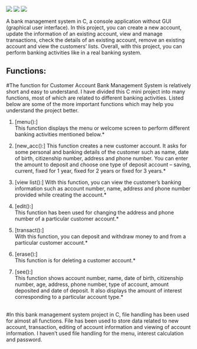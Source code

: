 ![](https://img.shields.io/badge/Project-bankmanagement-blue.svg)
![](https://img.shields.io/badge/Programming_Language-c-blue.svg)
![](https://img.shields.io/badge/ProjectType-ConsoleApp-red.svg)

A bank management system in C, a console application without GUI (graphical user interface).
In this project, you can create a new account, update the information of an existing account, view and manage transactions, check the details of an existing account, remove an existing account and view the customers’ lists. Overall, with this project, you can perform banking activities like in a real banking system. 

  
## Functions:

#The function for Customer Account Bank Management System is relatively short and easy to understand. I have divided this C mini project into many functions, most of which are related to different banking activities. Listed below are some of the more important functions which may help you understand the project better.

1. [menu():]    
This function displays the menu or welcome screen to perform different banking activities mentioned below.* 

2. [new_acc():]
This function creates a new customer account. It asks for some  personal and banking details of the customer such as name, date of birth, citizenship number, address and phone number. You can enter the amount to deposit and choose one type of deposit account – saving, current, fixed for 1 year, fixed for 2 years or fixed for 3 years.*

3. [view list():]
With this function, you can view the customer’s banking information such as account number, name, address and phone number provided while creating the account.*

4. [edit():]   
This function has been used for changing the address and phone number of a particular customer account.*

5. [transact():]  
With this function, you can deposit and withdraw money to and from a particular customer account.*

6. [erase():] <br/>
This function is for deleting a customer account.*

7. [see():] <br/>
This function shows account number, name, date of birth, citizenship number, age, address, phone number, type of account, amount deposited and date of deposit. It also displays the amount of interest corresponding to a particular account type.*

</br>
#In this bank management system project in C, file handling has been used for almost all functions. File has been used to store data related to new account, transaction, editing of account information and viewing of account information. I haven’t used file handling for the menu, interest calculation and password.
